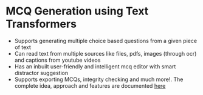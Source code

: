 # MCQ Generation using Text Transformers
 - Supports generating multiple choice based questions from a given piece of text
 - Can read text from multiple sources like files, pdfs, images (through ocr) and captions from youtube videos
 - Has an inbuilt user-friendly and intelligent mcq editor with smart distractor suggestion
 - Supports exporting MCQs, integrity checking and much more!.
The complete idea, approach and features are documented [here](https://firebasestorage.googleapis.com/v0/b/birthdayapp-34806.appspot.com/o/OtherFiles%2FMCQ%20Generation%20Using%20Text%20Transformers.pdf?alt=media&token=2a623e54-e422-4fec-a14e-1c0d721ff0b9)
